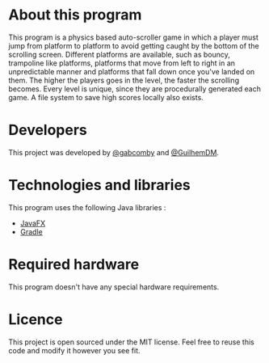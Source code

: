 # About this program
This program is a physics based auto-scroller game in which a player must jump from platform to platform to avoid getting caught by the bottom of the scrolling screen. Different platforms are available, such as bouncy, trampoline like platforms, platforms that move from left to right in an unpredictable manner and platforms that fall down once you've landed on them. The higher the players goes in the level, the faster the scrolling becomes. Every level is unique, since they are procedurally generated each game. A file system to save high scores locally also exists.

# Developers
This project was developed by [@gabcomby](https://github.com/gabcomby) and [@GuilhemDM](https://github.com/GuilhemDM).

# Technologies and libraries
This program uses the following Java libraries :
- [JavaFX](https://openjfx.io/)
- [Gradle](https://gradle.org/)

# Required hardware
This program doesn't have any special hardware requirements.

# Licence
This project is open sourced under the MIT license. Feel free to reuse this code and modify it however you see fit.
